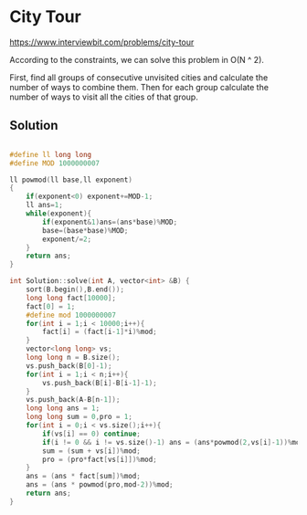 # City Tour

https://www.interviewbit.com/problems/city-tour


According to the constraints, we can solve this problem in O(N ^ 2).

First, find all groups of consecutive unvisited cities and calculate the number
of ways to combine them. Then for each group calculate the number of ways
to visit all the cities of that group.
## Solution

```cpp

#define ll long long
#define MOD 1000000007

ll powmod(ll base,ll exponent)
{
    if(exponent<0) exponent+=MOD-1;
    ll ans=1;
    while(exponent){
        if(exponent&1)ans=(ans*base)%MOD;
        base=(base*base)%MOD;
        exponent/=2;
    }
    return ans;
}

int Solution::solve(int A, vector<int> &B) {
    sort(B.begin(),B.end());
    long long fact[10000];
    fact[0] = 1;
    #define mod 1000000007
    for(int i = 1;i < 10000;i++){
        fact[i] = (fact[i-1]*i)%mod;
    }
    vector<long long> vs;
    long long n = B.size();
    vs.push_back(B[0]-1);
    for(int i = 1;i < n;i++){
        vs.push_back(B[i]-B[i-1]-1);
    }
    vs.push_back(A-B[n-1]);
    long long ans = 1;
    long long sum = 0,pro = 1;
    for(int i = 0;i < vs.size();i++){
        if(vs[i] == 0) continue;
        if(i != 0 && i != vs.size()-1) ans = (ans*powmod(2,vs[i]-1))%mod;
        sum = (sum + vs[i])%mod;
        pro = (pro*fact[vs[i]])%mod;
    }
    ans = (ans * fact[sum])%mod;
    ans = (ans * powmod(pro,mod-2))%mod;
    return ans;
}

```